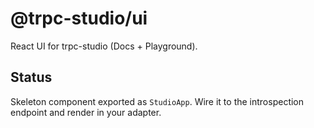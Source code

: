 # @trpc-studio/ui

React UI for trpc-studio (Docs + Playground).

## Status
Skeleton component exported as `StudioApp`. Wire it to the introspection endpoint and render in your adapter.
